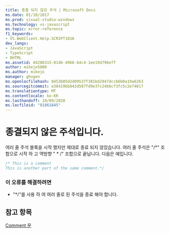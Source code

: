 ```yaml
---
title: 종결 되지 않은 주석 | Microsoft Docs
ms.date: 01/18/2017
ms.prod: visual-studio-windows
ms.technology: vs-javascript
ms.topic: error-reference
f1_keywords:
- VS.WebClient.Help.SCRIPT1016
dev_langs:
- JavaScript
- TypeScript
- DHTML
ms.assetid: d4286315-814b-4966-b4c4-1ee19d796eff
author: mikejo5000
ms.author: mikejo
manager: ghogen
ms.openlocfilehash: 8453b05d2d09537f381bd2947dccb6b0a19a6263
ms.sourcegitcommit: e38419bb842d587fd9e37c24b6cf3fc5c2e74817
ms.translationtype: MT
ms.contentlocale: ko-KR
ms.lasthandoff: 10/09/2020
ms.locfileid: "91861845"
---
```

# <a name="unterminated-comment"></a>종결되지 않은 주석입니다.
여러 줄 주석 블록을 시작 했지만 제대로 종료 되지 않았습니다. 여러 줄 주석은 "/*" 조합으로 시작 하 고 역방향 " \* /" 조합으로 끝납니다. 다음은 예입니다.  
  
```JavaScript  
/* This is a comment  
This is another part of the same comment.*/  
```  
  
### <a name="to-correct-this-error"></a>이 오류를 해결하려면  
  
- "*/"를 사용 하 여 여러 줄로 된 주석을 종료 해야 합니다.  
  
## <a name="see-also"></a>참고 항목  
 [Comment 문](https://developer.mozilla.org/docs/Web/JavaScript/Reference/Lexical_grammar)